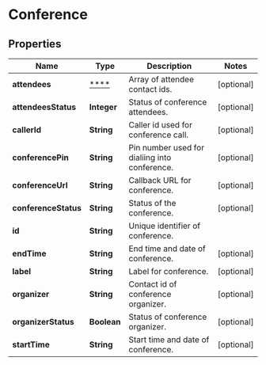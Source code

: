 
# Conference

## Properties
Name | Type | Description | Notes
------------ | ------------- | ------------- | -------------
**attendees** | [****](.md) | Array of attendee contact ids. |  [optional]
**attendeesStatus** | **Integer** | Status of conference attendees. |  [optional]
**callerId** | **String** | Caller id used for conference call. |  [optional]
**conferencePin** | **String** | Pin number used for dialiing into conference. |  [optional]
**conferenceUrl** | **String** | Callback URL for conference. |  [optional]
**conferenceStatus** | **String** | Status of the conference. |  [optional]
**id** | **String** | Unique identifier of conference. | 
**endTime** | **String** | End time and date of conference. |  [optional]
**label** | **String** | Label for conference. |  [optional]
**organizer** | **String** | Contact id of conference organizer. |  [optional]
**organizerStatus** | **Boolean** | Status of conference organizer. |  [optional]
**startTime** | **String** | Start time and date of conference. |  [optional]



